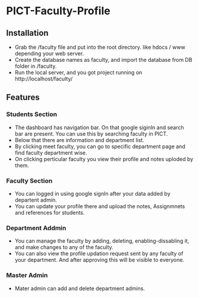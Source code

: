 # PICT-Faculty-Profile

## Installation

- Grab the /faculty file and put into the root directory. like hdocs / www depending your web server.
- Create the database names as faculty, and import the database from DB folder in /faculty.
- Run the local server, and you got project running on http://localhost/faculty/

## Features

### Students Section

- The dashboard has navigation bar. On that google siginIn and search bar are present. You can use this by searching faculty in PICT.
- Below that there are information and department list.
- By clicking meet faculty, you can go to specific department page and find faculty department wise.
- On clicking perticular faculty you view their profile and notes uploded by them.

### Faculty Section

- You can logged in using google signIn after your data added by departent admin.
- You can update your profile there and upload the notes, Assignmnets and references for students.

### Department Addmin

- You can manage the faculty by adding, deleting, enabling-dissabling it, and make changes to any of the faculty.
- You can also view the profile updation request sent by any faculty of your department. And after approving this will be visible to everyone.

### Master Admin 

- Mater admin can add and delete department admins. 
